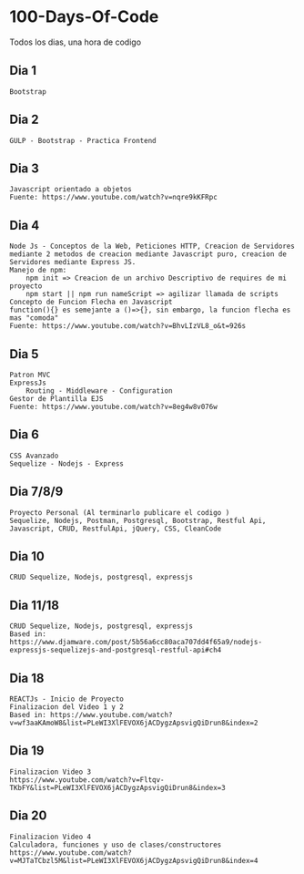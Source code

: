 # 100-Days-Of-Code
Todos los dias, una hora de codigo 
## Dia 1 
    Bootstrap
## Dia 2 
    GULP - Bootstrap - Practica Frontend
## Dia 3 
    Javascript orientado a objetos
    Fuente: https://www.youtube.com/watch?v=nqre9kKFRpc
## Dia 4
    Node Js - Conceptos de la Web, Peticiones HTTP, Creacion de Servidores mediante 2 metodos de creacion mediante Javascript puro, creacion de Servidores mediante Express JS.
    Manejo de npm:
        npm init => Creacion de un archivo Descriptivo de requires de mi proyecto
        npm start || npm run nameScript => agilizar llamada de scripts
    Concepto de Funcion Flecha en Javascript 
    function(){} es semejante a ()=>{}, sin embargo, la funcion flecha es mas "comoda"
    Fuente: https://www.youtube.com/watch?v=BhvLIzVL8_o&t=926s
## Dia 5 
    Patron MVC
    ExpressJs
        Routing - Middleware - Configuration
    Gestor de Plantilla EJS
    Fuente: https://www.youtube.com/watch?v=8eg4w8v076w
    
## Dia 6
    CSS Avanzado
    Sequelize - Nodejs - Express
## Dia 7/8/9
    Proyecto Personal (Al terminarlo publicare el codigo )
    Sequelize, Nodejs, Postman, Postgresql, Bootstrap, Restful Api, Javascript, CRUD, RestfulApi, jQuery, CSS, CleanCode 
## Dia 10
    CRUD Sequelize, Nodejs, postgresql, expressjs
## Dia 11/18
    CRUD Sequelize, Nodejs, postgresql, expressjs
    Based in: https://www.djamware.com/post/5b56a6cc80aca707dd4f65a9/nodejs-expressjs-sequelizejs-and-postgresql-restful-api#ch4

## Dia 18
    REACTJs - Inicio de Proyecto
    Finalizacion del Video 1 y 2
    Based in: https://www.youtube.com/watch?v=wf3aaKAmoW8&list=PLeWI3XlFEVOX6jACDygzApsvigQiDrun8&index=2

## Dia 19
    Finalizacion Video 3
    https://www.youtube.com/watch?v=Fltqv-TKbFY&list=PLeWI3XlFEVOX6jACDygzApsvigQiDrun8&index=3

## Dia 20
    Finalizacion Video 4
    Calculadora, funciones y uso de clases/constructores
    https://www.youtube.com/watch?v=MJTaTCbzl5M&list=PLeWI3XlFEVOX6jACDygzApsvigQiDrun8&index=4